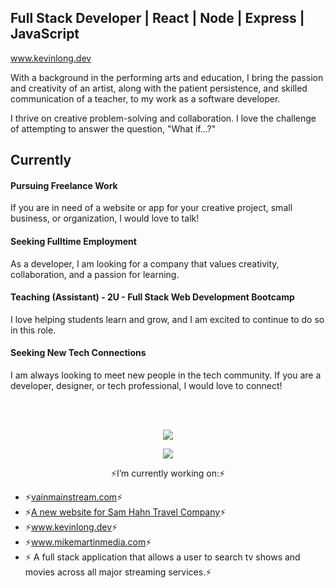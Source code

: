 <!-- ![Header](./github-header-image.png) -->
## Full Stack Developer | React | Node | Express | JavaScript

<a href='https://kevinlong.dev/' target='_blank'>www.kevinlong.dev</a>

With a background in the performing arts and education, I bring the passion and creativity of an artist, along with the patient persistence, and skilled communication of a teacher, to my work as a software developer.

I thrive on creative problem-solving and collaboration. I love the challenge of attempting to answer the question, "What if...?"

## Currently 

#### Pursuing Freelance Work
If you are in need of a website or app for your creative project, small business, or organization, I would love to talk!

#### Seeking Fulltime Employment
As a developer, I am looking for a company that values creativity, collaboration, and a passion for learning.

#### Teaching (Assistant) - 2U - Full Stack Web Development Bootcamp
I love helping students learn and grow, and I am excited to continue to do so in this role.

#### Seeking New Tech Connections
I am always looking to meet new people in the tech community. If you are a developer, designer, or tech professional, I would love to connect!

<br></br>

<p align="center">
  <a href="https://github-readme-stats.vercel.app">
    <img src="https://github-readme-stats.vercel.app/api/top-langs/?username=KLong75&theme=transparent" />
<!--     <img src="https://github-readme-stats.vercel.app/api?username=KLong75&show_icons=true&theme=transparent" /> -->
  </a>
</p>

<p align="center">
  <a href="https://skillicons.dev">
    <img src="https://skillicons.dev/icons?i=github,vscode,html,css,js,mongodb,express,react,nodejs,materialui" />
  </a>
</p>

<!-- <p align="center">
  <a href="https://komarev.com">
    <img src="https://komarev.com/ghpvc/?username=KLong75" />
  </a>
</p> -->

<p align="center">
  ⚡I’m currently working on:⚡ 
  <ul >
    <li>⚡<a href='https://vainmainstream.com'>vainmainstream.com</a>⚡</li>
    <li>⚡<a href='https://klong75.github.io/sam-hahn-travel/'>A new website for Sam Hahn Travel Company</a>⚡</li>
    <li>⚡<a href='https://kevinlong.dev'>www.kevinlong.dev</a>⚡</li>
    <li>⚡<a href='https://mikemartinmedia.com'>www.mikemartinmedia.com</a>⚡</li> 
    <li>⚡ A full stack application that allows a user to search tv shows and movies across all major streaming services.⚡</li> 
    
  </ul>
</p>

<!--
**KLong75/KLong75** is a ✨ _special_ ✨ repository because its `README.md` (this file) appears on your GitHub profile.

Here are some ideas to get you started:

- 🔭 I’m currently working on ...
- 🌱 I’m currently learning ...
- 👯 I’m looking to collaborate on ...
- 🤔 I’m looking for help with ...
- 💬 Ask me about ...
- 📫 How to reach me: ...
- 😄 Pronouns: ...
- ⚡ Fun fact: ...
![Your Repository's Stats](https://github-readme-stats.vercel.app/api/top-langs/?username=KLong75&theme=blue-green)
![Your Repository's Stats](https://github-readme-stats.vercel.app/api?username=KLong75&show_icons=true)
-->
